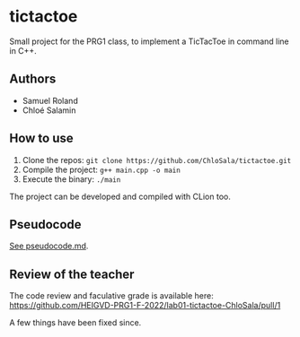# tictactoe
Small project for the PRG1 class, to implement a TicTacToe in command line in C++.

## Authors
- Samuel Roland
- Chloé Salamin

## How to use
1. Clone the repos: `git clone https://github.com/ChloSala/tictactoe.git`
1. Compile the project: `g++ main.cpp -o main`
1. Execute the binary: `./main`

The project can be developed and compiled with CLion too.

## Pseudocode
[See pseudocode.md](pseudocode.md).

## Review of the teacher
The code review and faculative grade is available here: https://github.com/HEIGVD-PRG1-F-2022/lab01-tictactoe-ChloSala/pull/1

A few things have been fixed since.